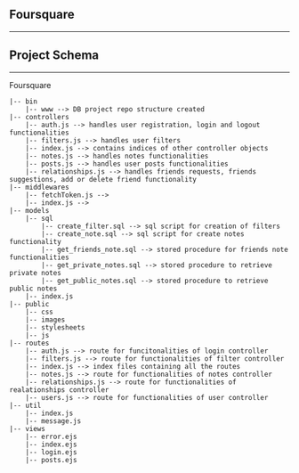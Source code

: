 ## Foursquare
---



## Project Schema
---

Foursquare 

    |-- bin 
        |-- www --> DB project repo structure created
    |-- controllers
        |-- auth.js --> handles user registration, login and logout functionalities
        |-- filters.js --> handles user filters 
        |-- index.js --> contains indices of other controller objects
        |-- notes.js --> handles notes functionalities
        |-- posts.js --> handles user posts functionalities
        |-- relationships.js --> handles friends requests, friends suggestions, add or delete friend functionality
    |-- middlewares
        |-- fetchToken.js -->  
        |-- index.js --> 
    |-- models
        |-- sql
            |-- create_filter.sql --> sql script for creation of filters
            |-- create_note.sql --> sql script for create notes functionality
            |-- get_friends_note.sql --> stored procedure for friends note functionalities
            |-- get_private_notes.sql --> stored procedure to retrieve private notes
            |-- get_public_notes.sql --> stored procedure to retrieve public notes
        |-- index.js
    |-- public
        |-- css   
        |-- images 
        |-- stylesheets
        |-- js
    |-- routes
        |-- auth.js --> route for funcitonalities of login controller
        |-- filters.js --> route for functionalities of filter controller
        |-- index.js --> index files containing all the routes
        |-- notes.js --> route for functionalities of notes controller
        |-- relationships.js --> route for functionalities of realationships controller
        |-- users.js --> route for functionalities of user controller
    |-- util
        |-- index.js
        |-- message.js
    |-- views
        |-- error.ejs 
        |-- index.ejs 
        |-- login.ejs 
        |-- posts.ejs 
